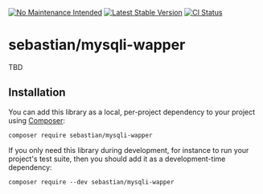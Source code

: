 [![No Maintenance Intended](https://unmaintained.tech/badge.svg)](https://unmaintained.tech/)
[![Latest Stable Version](https://poser.pugx.org/sebastian/mysqli-wrapper/v/stable.png)](https://packagist.org/packages/sebastian/mysqli-wapper)
[![CI Status](https://github.com/sebastianbergmann/mysqli-wapper/workflows/CI/badge.svg)](https://github.com/sebastianbergmann/mysqli-wapper/actions)

# sebastian/mysqli-wapper

TBD

## Installation

You can add this library as a local, per-project dependency to your project using [Composer](https://getcomposer.org/):

```
composer require sebastian/mysqli-wapper
```

If you only need this library during development, for instance to run your project's test suite, then you should add it as a development-time dependency:

```
composer require --dev sebastian/mysqli-wapper
```
